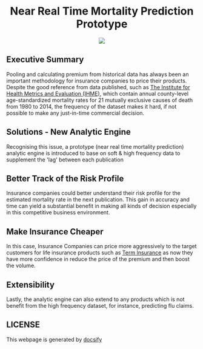 <h1 align="center">Near Real Time Mortality Prediction Prototype</h1>

<p align="center"><img src="https://img.shields.io/badge/Author-Steven%20Chau-blue.svg"></p>

## Executive Summary

Pooling and calculating premium from historical data has always been an important methodology for insurance companies to price their products.  Despite the good reference from data published, such as [The Institute for Health Metrics and Evaluation (IHME)](http://ghdx.healthdata.org/record/united-states-mortality-rates-county-1980-2014), which contain annual county-level age-standardized mortality rates for 21 mutually exclusive causes of death from 1980 to 2014, the frequency of the dataset makes it hard, if not possible to make any just-in-time commercial decision. 

## Solutions - New Analytic Engine

Recognising this issue, a prototype (near real time mortality prediction) analytic engine is introduced to base on soft & high frequency data to supplement the 'lag' between each publication


## Better Track of the Risk Profile

Insurance companies could better understand their risk profile for the estimated mortality rate in the next publication. This gain in accuracy and time can yield a substantial benefit in making all kinds of decision especially in this competitive business environment. 


## Make Insurance Cheaper

In this case, Insurance Companies can price more aggressively to the target customers for life insurance products such as [Term Insurance](https://www.prudential.com/personal/life-insurance/find-life-insurance-policy/term-life-products) as now they have more confidence in reduce the price of the premium and then boost the volume. 

## Extensibility 

Lastly, the analytic engine can also extend to any products which is not benefit from the high frequency dataset, for instance, predicting flu claims.


## LICENSE

This webpage is generated by [docsify](https://docsify.js.org)
